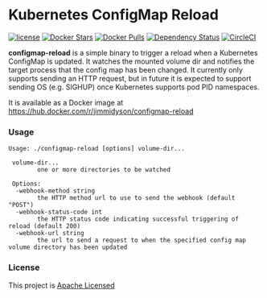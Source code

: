 # Kubernetes ConfigMap Reload

[![license](https://img.shields.io/github/license/jimmidyson/configmap-reload.svg?maxAge=2592000)](https://github.com/jimmidyson/configmap-reload)
[![Docker Stars](https://img.shields.io/docker/stars/jimmidyson/configmap-reload.svg?maxAge=2592000)](https://hub.docker.com/r/jimmidyson/configmap-reload/)
[![Docker Pulls](https://img.shields.io/docker/pulls/jimmidyson/configmap-reload.svg?maxAge=2592000)](https://hub.docker.com/r/jimmidyson/configmap-reload/)
[![Dependency Status](https://dependencyci.com/github/jimmidyson/configmap-reload/badge)](https://dependencyci.com/github/jimmidyson/configmap-reload)
[![CircleCI](https://img.shields.io/circleci/project/jimmidyson/configmap-reload.svg?maxAge=2592000)](https://circleci.com/gh/jimmidyson/configmap-reload)

**configmap-reload** is a simple binary to trigger a reload when a Kubernetes ConfigMap is updated.
It watches the mounted volume dir and notifies the target process that the config map has been changed.
It currently only supports sending an HTTP request, but in future it is expected to support sending OS
(e.g. SIGHUP) once Kubernetes supports pod PID namespaces.

It is available as a Docker image at https://hub.docker.com/r/jimmidyson/configmap-reload

### Usage

```
Usage: ./configmap-reload [options] volume-dir...

 volume-dir...
    	one or more directories to be watched

 Options:
  -webhook-method string
    	the HTTP method url to use to send the webhook (default "POST")
  -webhook-status-code int
    	the HTTP status code indicating successful triggering of reload (default 200)
  -webhook-url string
    	the url to send a request to when the specified config map volume directory has been updated
```

### License

This project is [Apache Licensed](LICENSE.txt)

